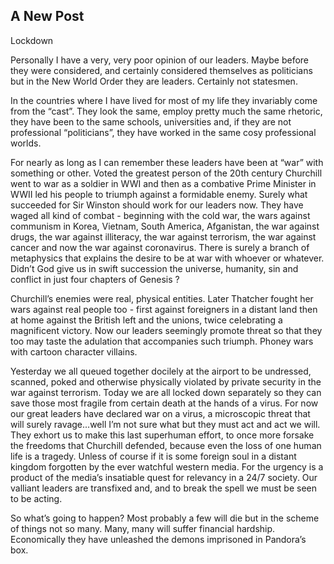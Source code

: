 ## A New Post

Lockdown

Personally I have a very, very poor opinion of our leaders. Maybe before they were considered, and certainly considered themselves as politicians but in the New World Order they are leaders. Certainly not statesmen.

In the countries where I have lived for most of my life they invariably come from the “cast”. They look the same, employ pretty much the same rhetoric, they have been to the same schools, universities and, if they are not professional “politicians”, they have worked in the same cosy professional worlds. 

For nearly as long as I can remember these leaders have been at “war” with something or other. Voted the greatest person of the 20th century Churchill went to war as a soldier in WWI and  then as a combative Prime Minister in WWII led his people to triumph against a formidable enemy. Surely what succeeded for Sir Winston should work for our leaders now. They have waged all kind of combat -  beginning with the  cold war,  the wars against communism in Korea, Vietnam, South America, Afganistan, the war against drugs, the war against illiteracy, the war against terrorism, the war against cancer and now  the war against coronavirus. There is surely a branch of  metaphysics that explains the desire to be at war with whoever or whatever. Didn’t God give us in swift succession the universe, humanity, sin and conflict in just four chapters of Genesis ? 

Churchill’s enemies were real, physical entities. Later Thatcher  fought her wars against real people too - first against foreigners in a distant land then at home against the British left and the unions, twice celebrating a magnificent victory. Now our leaders seemingly promote threat  so that they too may taste the adulation that accompanies such triumph. Phoney wars with cartoon character villains.

Yesterday we all queued together docilely at the airport to be undressed, scanned, poked and otherwise physically violated by private security  in the war against terrorism.  Today we are all locked down separately so they can save those most fragile from certain death at the hands of a virus. For now our great leaders have declared war on a virus, a microscopic threat that will surely ravage...well I’m not sure what but they must act and act we will. They exhort us to make this last superhuman effort, to once more forsake the freedoms that Churchill defended, because even the loss of one human life is a tragedy. Unless of course if it is some foreign soul  in a distant kingdom forgotten by the ever watchful western media. For the urgency is a product of the media’s insatiable quest for relevancy in a 24/7 society. Our valliant leaders are transfixed and, and to break the spell we must be seen to be acting.


So what’s going to happen? Most probably a few will die but in the scheme of things not so many. Many, many will suffer financial hardship. Economically they have unleashed the demons imprisoned in Pandora’s box.

